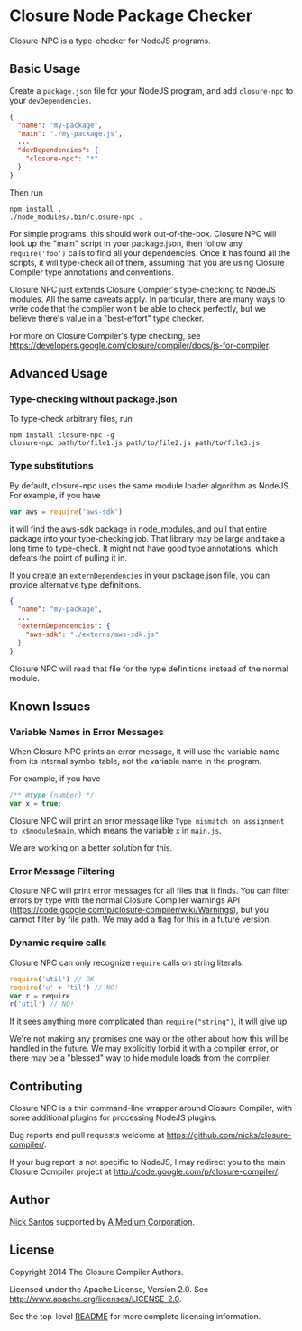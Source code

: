 Closure Node Package Checker
============================

Closure-NPC is a type-checker for NodeJS programs.

Basic Usage
-----------

Create a `package.json` file for your NodeJS program, 
and add `closure-npc` to your `devDependencies`.

```json
{
  "name": "my-package",
  "main": "./my-package.js",
  ...
  "devDependencies": {
    "closure-npc": "*"
  }
}
```

Then run

```shell
npm install .
./node_modules/.bin/closure-npc .
```

For simple programs, this should work out-of-the-box.  Closure NPC will look up
the "main" script in your package.json, then follow any `require('foo')` calls
to find all your dependencies. Once it has found all the scripts, it will
type-check all of them, assuming that you are using Closure Compiler type
annotations and conventions.

Closure NPC just extends Closure Compiler's type-checking to NodeJS modules. All
the same caveats apply. In particular, there are many ways to write code that
the compiler won't be able to check perfectly, but we believe there's value in
a "best-effort" type checker.

For more on Closure Compiler's type checking, see 
https://developers.google.com/closure/compiler/docs/js-for-compiler.

Advanced Usage
--------------

### Type-checking without package.json

To type-check arbitrary files, run

```shell
npm install closure-npc -g
closure-npc path/to/file1.js path/to/file2.js path/to/file3.js
```

### Type substitutions

By default, closure-npc uses the same module loader algorithm as NodeJS.
For example, if you have

```js
var aws = require('aws-sdk')
```

it will find the aws-sdk package in node_modules, and pull that entire
package into your type-checking job. That library may be large and take
a long time to type-check. It might not have good type annotations, which
defeats the point of pulling it in.

If you create an `externDependencies` in your package.json file, you can
provide alternative type definitions.


```json
{
  "name": "my-package",
  ...
  "externDependencies": {
    "aws-sdk": "./externs/aws-sdk.js"
  }
}
```

Closure NPC will read that file for the type definitions instead of the
normal module.

Known Issues
------------

### Variable Names in Error Messages

When Closure NPC prints an error message, it will use the variable name
from its internal symbol table, not the variable name in the program.

For example, if you have

```js
/** @type {number} */
var x = true;
```

Closure NPC will print an error message like `Type mismatch on assignment to
x$module$main`, which means the variable `x` in `main.js`.

We are working on a better solution for this.

### Error Message Filtering

Closure NPC will print error messages for all files that it finds. 
You can filter errors by type with the normal Closure Compiler warnings
API (https://code.google.com/p/closure-compiler/wiki/Warnings), but you
cannot filter by file path. We may add a flag for this in a future version.

### Dynamic require calls

Closure NPC can only recognize `require` calls on string literals.

```js
require('util') // OK
require('u' + 'til') // NO!
var r = require
r('util') // NO!
```

If it sees anything more complicated than `require("string")`, it will give up.

We're not making any promises one way or the other about how this will
be handled in the future. We may explicitly forbid it with a compiler error, or
there may be a "blessed" way to hide module loads from the compiler.


Contributing
------------

Closure NPC is a thin command-line wrapper around Closure Compiler,
with some additional plugins for processing NodeJS plugins.

Bug reports and pull requests welcome at https://github.com/nicks/closure-compiler/.

If your bug report is not specific to NodeJS, I may redirect you to the
main Closure Compiler project at http://code.google.com/p/closure-compiler/.


Author
------

[Nick Santos](https://github.com/nicks)
supported by
[A Medium Corporation](https://medium.com/).


License
-------

Copyright 2014 The Closure Compiler Authors.

Licensed under the Apache License, Version 2.0.
See http://www.apache.org/licenses/LICENSE-2.0.

See the top-level
[README](https://github.com/nicks/closure-compiler/blob/master/README) for more
complete licensing information.

